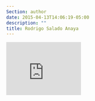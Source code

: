 ```yaml
---
Section: author
date: 2015-04-13T14:06:19-05:00
description: ""
title: Rodrigo Salado Anaya
---
```


<iframe src="http://githubbadge.appspot.com/rodrigoSaladoAnaya?s=1" style="border: 0;height: 142px;width: 200px;overflow: hidden;" frameBorder="0"></iframe>
